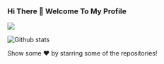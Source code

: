### Hi There 👋 Welcome To My Profile
![](https://komarev.com/ghpvc/?username=your-SR-Sunny-Raj&color=orange&style=plastic)

![Github stats](https://github-readme-stats.vercel.app/api?username=SR-Sunny-Raj&color=red)

Show some ❤️ by starring some of the repositories!
<!--
**SR-Sunny-Raj/SR-Sunny-Raj** is a ✨ _special_ ✨ repository because its `README.md` (this file) appears on your GitHub profile.

